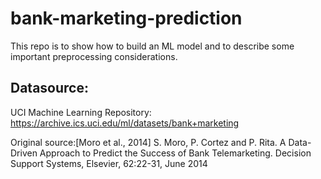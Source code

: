 # bank-marketing-prediction
This repo is to show how to build an ML model and to describe some important preprocessing considerations.  

## Datasource:
UCI Machine Learning Repository: https://archive.ics.uci.edu/ml/datasets/bank+marketing

Original source:[Moro et al., 2014] S. Moro, P. Cortez and P. Rita. A Data-Driven Approach to Predict the Success of Bank Telemarketing. Decision Support Systems, Elsevier, 62:22-31, June 2014 
